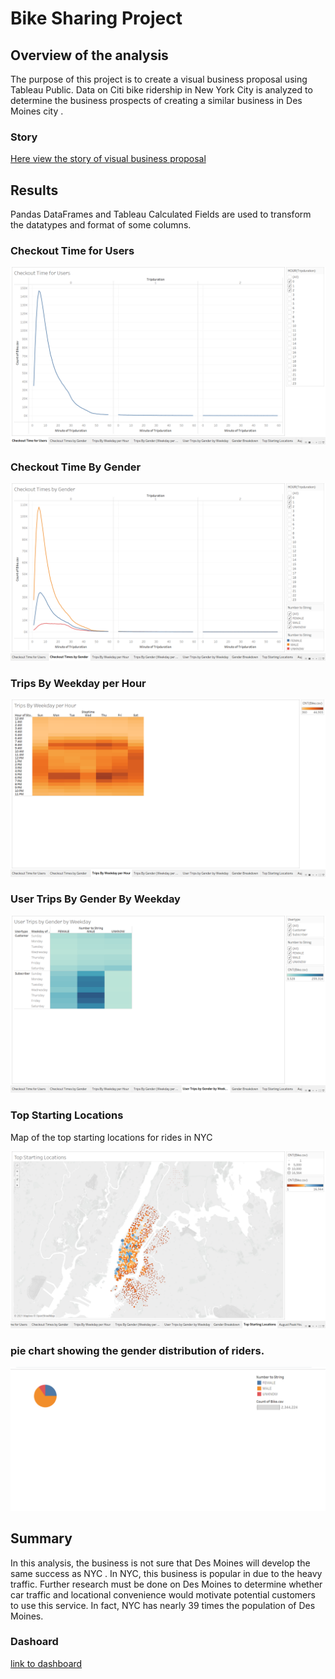 # Bike Sharing Project
## Overview of the analysis

The purpose of this project is to create a visual business proposal using Tableau Public. Data on Citi bike ridership in New York City is analyzed to determine the business prospects of creating a similar business in Des Moines city . 

### Story 
[Here view the story of visual  business proposal](https://public.tableau.com/app/profile/nada4204/viz/StoryNYCCitibike/NYCCitibikeStory?publish=yes)

## Results

Pandas DataFrames and Tableau Calculated Fields are used to transform the datatypes and format of some columns.

### Checkout Time for Users
![image]( https://github.com/NadaAdem/Bike-Sharing-Project-/blob/main/resources/CheckTime%20for%20Users.png)



### Checkout Time By Gender 
![image](https://github.com/NadaAdem/Bike-Sharing-Project-/blob/main/resources/checkout%20times%20by%20Gender.png)



### Trips By Weekday per Hour 
![image]( https://github.com/NadaAdem/Bike-Sharing-Project-/blob/main/resources/Trips%20By%20weekday%20per%20Hour.png )

### User Trips By Gender By Weekday 
![image]( https://github.com/NadaAdem/Bike-Sharing-Project-/blob/main/resources/User%20Trips%20By%20Gender%20bY%20weekeday.png )


### Top Starting Locations

Map of the top starting locations for rides in NYC

![image]( https://github.com/NadaAdem/Bike-Sharing-Project-/blob/main/resources/Top%20Strating%20Location.png )

###  pie chart showing the gender distribution of riders. 

![image](https://github.com/NadaAdem/Bike-Sharing-Project-/blob/main/resources/gender.png)


## Summary

In this analysis, the business is not sure that Des Moines will develop the same success as NYC . In NYC, this business is popular in due to the heavy traffic. Further research must be done on Des Moines to determine whether car traffic and locational convenience would motivate potential customers to use this service. In fact, NYC has nearly 39 times the population of Des Moines.


### Dashoard
[link to dashboard](https://public.tableau.com/app/profile/nada4204/viz/StoryNYCCitibike/NYCCitibikeStory?publish=yes)

